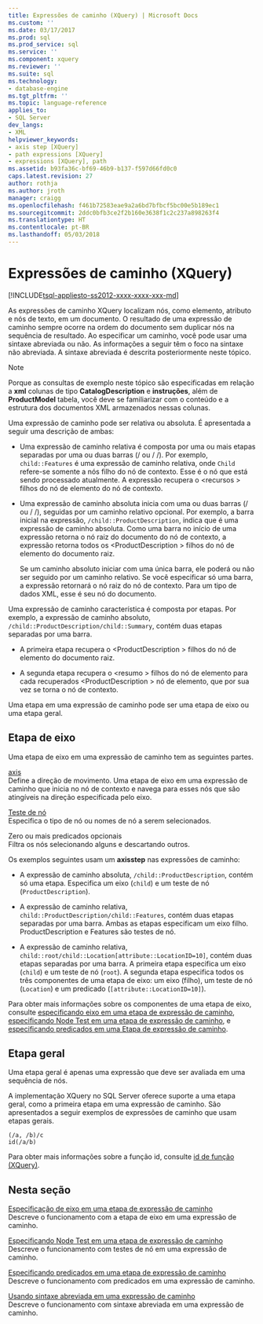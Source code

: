 ```yaml
---
title: Expressões de caminho (XQuery) | Microsoft Docs
ms.custom: ''
ms.date: 03/17/2017
ms.prod: sql
ms.prod_service: sql
ms.service: ''
ms.component: xquery
ms.reviewer: ''
ms.suite: sql
ms.technology:
- database-engine
ms.tgt_pltfrm: ''
ms.topic: language-reference
applies_to:
- SQL Server
dev_langs:
- XML
helpviewer_keywords:
- axis step [XQuery]
- path expressions [XQuery]
- expressions [XQuery], path
ms.assetid: b93fa36c-bf69-46b9-b137-f597d66fd0c0
caps.latest.revision: 27
author: rothja
ms.author: jroth
manager: craigg
ms.openlocfilehash: f461b72583eae9a2a6bd7bfbcf5bc00e5b189ec1
ms.sourcegitcommit: 2ddc0bfb3ce2f2b160e3638f1c2c237a898263f4
ms.translationtype: HT
ms.contentlocale: pt-BR
ms.lasthandoff: 05/03/2018
---
```

# <a name="path-expressions-xquery"></a>Expressões de caminho (XQuery)
[!INCLUDE[tsql-appliesto-ss2012-xxxx-xxxx-xxx-md](../includes/tsql-appliesto-ss2012-xxxx-xxxx-xxx-md.md)]

  As expressões de caminho XQuery localizam nós, como elemento, atributo e nós de texto, em um documento. O resultado de uma expressão de caminho sempre ocorre na ordem do documento sem duplicar nós na sequência de resultado. Ao especificar um caminho, você pode usar uma sintaxe abreviada ou não. As informações a seguir têm o foco na sintaxe não abreviada. A sintaxe abreviada é descrita posteriormente neste tópico.  
  
> [!NOTE]  
>  Porque as consultas de exemplo neste tópico são especificadas em relação a **xml** colunas de tipo **CatalogDescription** e **instruções**, além de  **ProductModel** tabela, você deve se familiarizar com o conteúdo e a estrutura dos documentos XML armazenados nessas colunas.  
  
 Uma expressão de caminho pode ser relativa ou absoluta. É apresentada a seguir uma descrição de ambas:  
  
-   Uma expressão de caminho relativa é composta por uma ou mais etapas separadas por uma ou duas barras (/ ou / /). Por exemplo, `child::Features` é uma expressão de caminho relativa, onde `Child` refere-se somente a nós filho do nó de contexto. Esse é o nó que está sendo processado atualmente. A expressão recupera o \<recursos > filhos do nó de elemento do nó de contexto.  
  
-   Uma expressão de caminho absoluta inicia com uma ou duas barras (/ ou / /), seguidas por um caminho relativo opcional. Por exemplo, a barra inicial na expressão, `/child::ProductDescription`, indica que é uma expressão de caminho absoluta. Como uma barra no início de uma expressão retorna o nó raiz do documento do nó de contexto, a expressão retorna todos os \<ProductDescription > filhos do nó de elemento do documento raiz.  
  
     Se um caminho absoluto iniciar com uma única barra, ele poderá ou não ser seguido por um caminho relativo. Se você especificar só uma barra, a expressão retornará o nó raiz do nó de contexto. Para um tipo de dados XML, esse é seu nó do documento.  
  
 Uma expressão de caminho característica é composta por etapas. Por exemplo, a expressão de caminho absoluto, `/child::ProductDescription/child::Summary`, contém duas etapas separadas por uma barra.  
  
-   A primeira etapa recupera o \<ProductDescription > filhos do nó de elemento do documento raiz.  
  
-   A segunda etapa recupera o \<resumo > filhos do nó de elemento para cada recuperados \<ProductDescription > nó de elemento, que por sua vez se torna o nó de contexto.  
  
 Uma etapa em uma expressão de caminho pode ser uma etapa de eixo ou uma etapa geral.  
  
## <a name="axis-step"></a>Etapa de eixo  
 Uma etapa de eixo em uma expressão de caminho tem as seguintes partes.  
  
 [axis](../xquery/path-expressions-specifying-axis.md)  
 Define a direção de movimento. Uma etapa de eixo em uma expressão de caminho que inicia no nó de contexto e navega para esses nós que são atingíveis na direção especificada pelo eixo.  
  
 [Teste de nó](../xquery/path-expressions-specifying-node-test.md)  
 Especifica o tipo de nó ou nomes de nó a serem selecionados.  
  
 Zero ou mais predicados opcionais  
 Filtra os nós selecionando alguns e descartando outros.  
  
 Os exemplos seguintes usam um **axisstep** nas expressões de caminho:  
  
-   A expressão de caminho absoluta, `/child::ProductDescription`, contém só uma etapa. Especifica um eixo (`child`) e um teste de nó (`ProductDescription`).  
  
-   A expressão de caminho relativa, `child::ProductDescription/child::Features`, contém duas etapas separadas por uma barra. Ambas as etapas especificam um eixo filho. ProductDescription e Features são testes de nó.  
  
-   A expressão de caminho relativa, `child::root/child::Location[attribute::LocationID=10]`, contém duas etapas separadas por uma barra. A primeira etapa especifica um eixo (`child`) e um teste de nó (`root`). A segunda etapa especifica todos os três componentes de uma etapa de eixo: um eixo (filho), um teste de nó (`Location`) e um predicado (`[attribute::LocationID=10]`).  
  
 Para obter mais informações sobre os componentes de uma etapa de eixo, consulte [especificando eixo em uma etapa de expressão de caminho](../xquery/path-expressions-specifying-axis.md), [especificando Node Test em uma etapa de expressão de caminho](../xquery/path-expressions-specifying-node-test.md), e [especificando predicados em uma Etapa de expressão de caminho](../xquery/path-expressions-specifying-predicates.md).  
  
## <a name="general-step"></a>Etapa geral  
 Uma etapa geral é apenas uma expressão que deve ser avaliada em uma sequência de nós.  
  
 A implementação XQuery no SQL Server oferece suporte a uma etapa geral, como a primeira etapa em uma expressão de caminho. São apresentados a seguir exemplos de expressões de caminho que usam etapas gerais.  
  
```  
(/a, /b)/c  
id(/a/b)  
```  
  
 Para obter mais informações sobre a função id, consulte [id de função &#40;XQuery&#41;](../xquery/functions-on-sequences-id.md).  
  
## <a name="in-this-section"></a>Nesta seção  
 [Especificação de eixo em uma etapa de expressão de caminho](../xquery/path-expressions-specifying-axis.md)  
 Descreve o funcionamento com a etapa de eixo em uma expressão de caminho.  
  
 [Especificando Node Test em uma etapa de expressão de caminho](../xquery/path-expressions-specifying-node-test.md)  
 Descreve o funcionamento com testes de nó em uma expressão de caminho.  
  
 [Especificando predicados em uma etapa de expressão de caminho](../xquery/path-expressions-specifying-predicates.md)  
 Descreve o funcionamento com predicados em uma expressão de caminho.  
  
 [Usando sintaxe abreviada em uma expressão de caminho](../xquery/path-expressions-using-abbreviated-syntax.md)  
 Descreve o funcionamento com sintaxe abreviada em uma expressão de caminho.  
  
  
